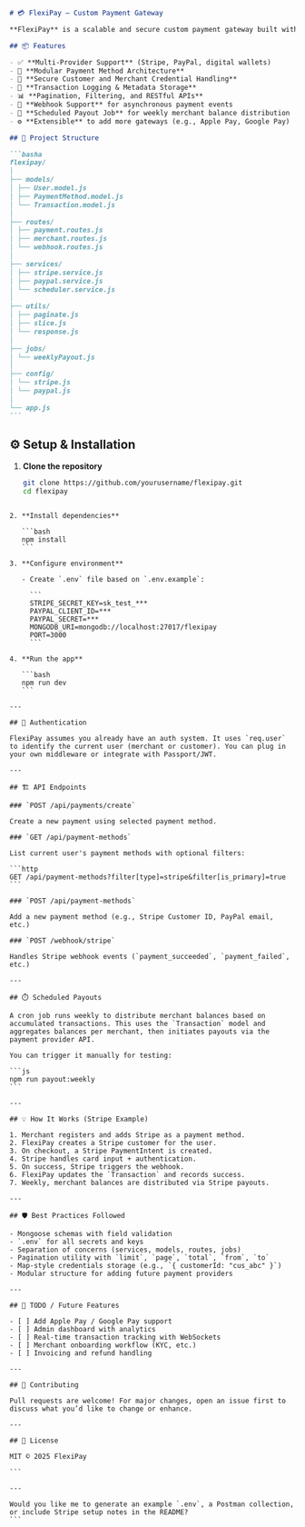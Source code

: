 ````md
# 💳 FlexiPay – Custom Payment Gateway

**FlexiPay** is a scalable and secure custom payment gateway built with **Node.js**, **Express**, and **MongoDB**. It acts as a central platform to process payments through various providers including **Stripe**, **PayPal**, and digital wallets. Designed with extensibility in mind, FlexiPay can be embedded in SaaS platforms or marketplaces using a platform-owned strategy, managing merchant payments and weekly balance distributions.

## 📦 Features

- ✅ **Multi-Provider Support** (Stripe, PayPal, digital wallets)
- 🧩 **Modular Payment Method Architecture**
- 🔐 **Secure Customer and Merchant Credential Handling**
- 📑 **Transaction Logging & Metadata Storage**
- 📊 **Pagination, Filtering, and RESTful APIs**
- 🔄 **Webhook Support** for asynchronous payment events
- 🧮 **Scheduled Payout Job** for weekly merchant balance distribution
- ⚙️ **Extensible** to add more gateways (e.g., Apple Pay, Google Pay)

## 📁 Project Structure

```basha
flexipay/
│
├── models/
│ ├── User.model.js
│ ├── PaymentMethod.model.js
│ └── Transaction.model.js
│
├── routes/
│ ├── payment.routes.js
│ ├── merchant.routes.js
│ └── webhook.routes.js
│
├── services/
│ ├── stripe.service.js
│ ├── paypal.service.js
│ └── scheduler.service.js
│
├── utils/
│ ├── paginate.js
│ ├── slice.js
│ └── response.js
│
├── jobs/
│ └── weeklyPayout.js
│
├── config/
│ └── stripe.js
│ └── paypal.js
│
└── app.js
```
````

## ⚙️ Setup & Installation

1. **Clone the repository**
   ```bash
   git clone https://github.com/yourusername/flexipay.git
   cd flexipay
   ```

````

2. **Install dependencies**

   ```bash
   npm install
   ```

3. **Configure environment**

   - Create `.env` file based on `.env.example`:

     ```
     STRIPE_SECRET_KEY=sk_test_***
     PAYPAL_CLIENT_ID=***
     PAYPAL_SECRET=***
     MONGODB_URI=mongodb://localhost:27017/flexipay
     PORT=3000
     ```

4. **Run the app**

   ```bash
   npm run dev
   ```

---

## 🔐 Authentication

FlexiPay assumes you already have an auth system. It uses `req.user` to identify the current user (merchant or customer). You can plug in your own middleware or integrate with Passport/JWT.

---

## 🏗️ API Endpoints

### `POST /api/payments/create`

Create a new payment using selected payment method.

### `GET /api/payment-methods`

List current user's payment methods with optional filters:

```http
GET /api/payment-methods?filter[type]=stripe&filter[is_primary]=true
```

### `POST /api/payment-methods`

Add a new payment method (e.g., Stripe Customer ID, PayPal email, etc.)

### `POST /webhook/stripe`

Handles Stripe webhook events (`payment_succeeded`, `payment_failed`, etc.)

---

## ⏱️ Scheduled Payouts

A cron job runs weekly to distribute merchant balances based on accumulated transactions. This uses the `Transaction` model and aggregates balances per merchant, then initiates payouts via the payment provider API.

You can trigger it manually for testing:

```js
npm run payout:weekly
```

---

## 💡 How It Works (Stripe Example)

1. Merchant registers and adds Stripe as a payment method.
2. FlexiPay creates a Stripe customer for the user.
3. On checkout, a Stripe PaymentIntent is created.
4. Stripe handles card input + authentication.
5. On success, Stripe triggers the webhook.
6. FlexiPay updates the `Transaction` and records success.
7. Weekly, merchant balances are distributed via Stripe payouts.

---

## 🛡️ Best Practices Followed

- Mongoose schemas with field validation
- `.env` for all secrets and keys
- Separation of concerns (services, models, routes, jobs)
- Pagination utility with `limit`, `page`, `total`, `from`, `to`
- Map-style credentials storage (e.g., `{ customerId: "cus_abc" }`)
- Modular structure for adding future payment providers

---

## 📌 TODO / Future Features

- [ ] Add Apple Pay / Google Pay support
- [ ] Admin dashboard with analytics
- [ ] Real-time transaction tracking with WebSockets
- [ ] Merchant onboarding workflow (KYC, etc.)
- [ ] Invoicing and refund handling

---

## 👥 Contributing

Pull requests are welcome! For major changes, open an issue first to discuss what you’d like to change or enhance.

---

## 📝 License

MIT © 2025 FlexiPay

```

---

Would you like me to generate an example `.env`, a Postman collection, or include Stripe setup notes in the README?
```
````
